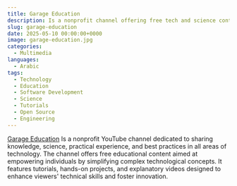 ```yaml
---
title: Garage Education
description: Is a nonprofit channel offering free tech and science content to empower learners through practical knowledge.
slug: garage-education
date: 2025-05-10 00:00:00+0000
image: garage-education.jpg
categories:
  - Multimedia
languages:
  - Arabic
tags: 
  - Technology
  - Education
  - Software Development
  - Science
  - Tutorials
  - Open Source
  - Engineering
---
```


[Garage Education](https://www.youtube.com/@GarageEducation) Is a nonprofit YouTube channel dedicated to sharing knowledge, science, practical experience, and best practices in all areas of technology. The channel offers free educational content aimed at empowering individuals by simplifying complex technological concepts. It features tutorials, hands-on projects, and explanatory videos designed to enhance viewers' technical skills and foster innovation.
